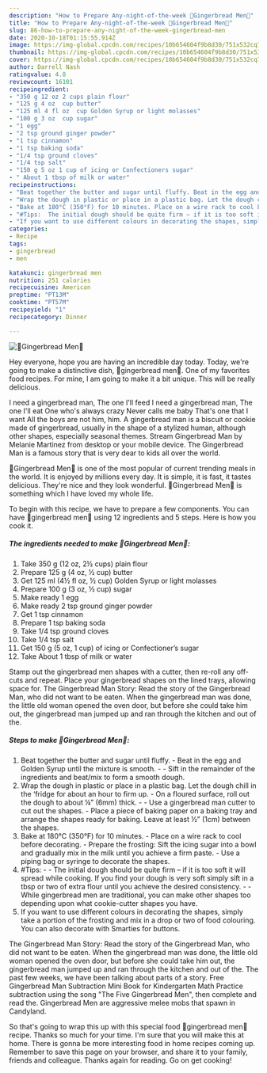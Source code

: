```yaml
---
description: "How to Prepare Any-night-of-the-week 🍪Gingerbread Men🍪"
title: "How to Prepare Any-night-of-the-week 🍪Gingerbread Men🍪"
slug: 86-how-to-prepare-any-night-of-the-week-gingerbread-men
date: 2020-10-18T01:15:55.914Z
image: https://img-global.cpcdn.com/recipes/10b654604f9b8d30/751x532cq70/🍪gingerbread-men🍪-recipe-main-photo.jpg
thumbnail: https://img-global.cpcdn.com/recipes/10b654604f9b8d30/751x532cq70/🍪gingerbread-men🍪-recipe-main-photo.jpg
cover: https://img-global.cpcdn.com/recipes/10b654604f9b8d30/751x532cq70/🍪gingerbread-men🍪-recipe-main-photo.jpg
author: Darrell Nash
ratingvalue: 4.8
reviewcount: 16101
recipeingredient:
- "350 g 12 oz 2 cups plain flour"
- "125 g 4 oz  cup butter"
- "125 ml 4 fl oz  cup Golden Syrup or light molasses"
- "100 g 3 oz  cup sugar"
- "1 egg"
- "2 tsp ground ginger powder"
- "1 tsp cinnamon"
- "1 tsp baking soda"
- "1/4 tsp ground cloves"
- "1/4 tsp salt"
- "150 g 5 oz 1 cup of icing or Confectioners sugar"
- " About 1 tbsp of milk or water"
recipeinstructions:
- "Beat together the butter and sugar until fluffy. Beat in the egg and Golden Syrup until the mixture is smooth.  Sift in the remainder of the ingredients and beat/mix to form a smooth dough."
- "Wrap the dough in plastic or place in a plastic bag. Let the dough chill in the ‘fridge for about an hour to firm up. On a floured surface, roll out the dough to about ¼” (6mm) thick.   Use a gingerbread man cutter to cut out the shapes. Place a piece of baking paper on a baking tray and arrange the shapes ready for baking. Leave at least ½” (1cm) between the shapes."
- "Bake at 180°C (350°F) for 10 minutes. Place on a wire rack to cool before decorating. Prepare the frosting: Sift the icing sugar into a bowl and gradually mix in the milk until you achieve a firm paste. Use a piping bag or syringe to decorate the shapes."
- "#Tips:  The initial dough should be quite firm – if it is too soft it will spread while cooking. If you find your dough is very soft simply sift in a tbsp or two of extra flour until you achieve the desired consistency.  While gingerbread men are traditional, you can make other shapes too depending upon what cookie-cutter shapes you have."
- "If you want to use different colours in decorating the shapes, simply take a portion of the frosting and mix in a drop or two of food colouring. You can also decorate with Smarties for buttons."
categories:
- Recipe
tags:
- gingerbread
- men

katakunci: gingerbread men 
nutrition: 251 calories
recipecuisine: American
preptime: "PT13M"
cooktime: "PT57M"
recipeyield: "1"
recipecategory: Dinner

---
```



![🍪Gingerbread Men🍪](https://img-global.cpcdn.com/recipes/10b654604f9b8d30/751x532cq70/🍪gingerbread-men🍪-recipe-main-photo.jpg)

Hey everyone, hope you are having an incredible day today. Today, we're going to make a distinctive dish, 🍪gingerbread men🍪. One of my favorites food recipes. For mine, I am going to make it a bit unique. This will be really delicious.

I need a gingerbread man, The one I&#39;ll feed I need a gingerbread man, The one I&#39;ll eat One who&#39;s always crazy Never calls me baby That&#39;s one that I want All the boys are not him, him. A gingerbread man is a biscuit or cookie made of gingerbread, usually in the shape of a stylized human, although other shapes, especially seasonal themes. Stream Gingerbread Man by Melanie Martinez from desktop or your mobile device. The Gingerbread Man is a famous story that is very dear to kids all over the world.

🍪Gingerbread Men🍪 is one of the most popular of current trending meals in the world. It is enjoyed by millions every day. It is simple, it is fast, it tastes delicious. They're nice and they look wonderful. 🍪Gingerbread Men🍪 is something which I have loved my whole life.


To begin with this recipe, we have to prepare a few components. You can have 🍪gingerbread men🍪 using 12 ingredients and 5 steps. Here is how you cook it.

<!--inarticleads1-->

##### The ingredients needed to make 🍪Gingerbread Men🍪:

1. Take 350 g (12 oz, 2½ cups) plain flour
1. Prepare 125 g (4 oz, ½ cup) butter
1. Get 125 ml (4½ fl oz, ½ cup) Golden Syrup or light molasses
1. Prepare 100 g (3 oz, ½ cup) sugar
1. Make ready 1 egg
1. Make ready 2 tsp ground ginger powder
1. Get 1 tsp cinnamon
1. Prepare 1 tsp baking soda
1. Take 1/4 tsp ground cloves
1. Take 1/4 tsp salt
1. Get 150 g (5 oz, 1 cup) of icing or Confectioner’s sugar
1. Take  About 1 tbsp of milk or water


Stamp out the gingerbread men shapes with a cutter, then re-roll any off-cuts and repeat. Place your gingerbread shapes on the lined trays, allowing space for. The Gingerbread Man Story: Read the story of the Gingerbread Man, who did not want to be eaten. When the gingerbread man was done, the little old woman opened the oven door, but before she could take him out, the gingerbread man jumped up and ran through the kitchen and out of the. 

<!--inarticleads2-->

##### Steps to make 🍪Gingerbread Men🍪:

1. Beat together the butter and sugar until fluffy. - Beat in the egg and Golden Syrup until the mixture is smooth. -  - Sift in the remainder of the ingredients and beat/mix to form a smooth dough.
1. Wrap the dough in plastic or place in a plastic bag. Let the dough chill in the ‘fridge for about an hour to firm up. - On a floured surface, roll out the dough to about ¼” (6mm) thick.  -  - Use a gingerbread man cutter to cut out the shapes. - Place a piece of baking paper on a baking tray and arrange the shapes ready for baking. Leave at least ½” (1cm) between the shapes.
1. Bake at 180°C (350°F) for 10 minutes. - Place on a wire rack to cool before decorating. - Prepare the frosting: Sift the icing sugar into a bowl and gradually mix in the milk until you achieve a firm paste. - Use a piping bag or syringe to decorate the shapes.
1. #Tips: -  - The initial dough should be quite firm – if it is too soft it will spread while cooking. If you find your dough is very soft simply sift in a tbsp or two of extra flour until you achieve the desired consistency. -  - While gingerbread men are traditional, you can make other shapes too depending upon what cookie-cutter shapes you have.
1. If you want to use different colours in decorating the shapes, simply take a portion of the frosting and mix in a drop or two of food colouring. You can also decorate with Smarties for buttons.


The Gingerbread Man Story: Read the story of the Gingerbread Man, who did not want to be eaten. When the gingerbread man was done, the little old woman opened the oven door, but before she could take him out, the gingerbread man jumped up and ran through the kitchen and out of the. The past few weeks, we have been talking about parts of a story. Free Gingerbread Man Subtraction Mini Book for Kindergarten Math Practice subtraction using the song &#34;The Five Gingerbread Men&#34;, then complete and read the. Gingerbread Men are aggressive melee mobs that spawn in Candyland. 

So that's going to wrap this up with this special food 🍪gingerbread men🍪 recipe. Thanks so much for your time. I'm sure that you will make this at home. There is gonna be more interesting food in home recipes coming up. Remember to save this page on your browser, and share it to your family, friends and colleague. Thanks again for reading. Go on get cooking!
